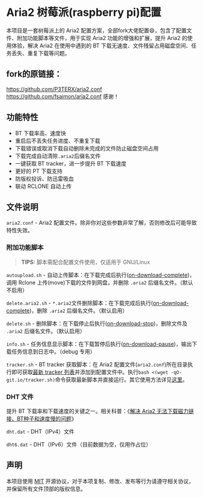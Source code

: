 # Aria2 树莓派(raspberry pi)配置

本项目是一套树莓派上的 Aria2 配置方案，全部fork大佬配置😄，包含了配置文件、附加功能脚本等文件，用于实现 Aria2 功能的增强和扩展，提升 Aria2 的使用体验，解决 Aria2 在使用中遇到的 BT 下载无速度、文件残留占用磁盘空间、任务丢失、重复下载等问题。

## fork的原链接：
https://github.com/P3TERX/aria2.conf    
https://github.com/fsaimon/aria2.conf
    感谢！

## 功能特性

* BT 下载率高、速度快
* 重启后不丢失任务进度、不重复下载
* 下载错误或取消下载自动删除未完成的文件防止磁盘空间占用
* 下载完成自动清除`.aria2`后缀名文件
* 一键获取 BT tracker，进一步提升 BT 下载速度
* 更好的 PT 下载支持
* 防版权投诉、防迅雷吸血
* 联动 RCLONE 自动上传

## 文件说明

`aria2.conf` - Aria2 配置文件。除非你对这些参数非常了解，否则修改后可能导致特性失效。

### 附加功能脚本

> **TIPS:** 脚本需配合配置文件使用，仅适用于 GNU/Linux

`autoupload.sh` - 自动上传脚本：在下载完成后执行([on-download-complete](https://aria2.github.io/manual/en/html/aria2c.html#cmdoption-on-download-complete))，调用 Rclone 上传(move)下载的文件到网盘，并删除 `.aria2` 后缀名文件。（默认不启用）

`delete.aria2.sh` - `*.aria2`文件删除脚本：在下载完成后执行([on-download-complete](https://aria2.github.io/manual/en/html/aria2c.html#cmdoption-on-download-complete))，删除 `.aria2` 后缀名文件。（默认启用）

`delete.sh` - 删除脚本：在下载停止后执行([on-download-stop](https://aria2.github.io/manual/en/html/aria2c.html#cmdoption-on-download-stop))，删除文件及 `.aria2` 后缀名文件。（默认启用）

`info.sh` - 任务信息显示脚本：在下载暂停后执行([on-download-pause](https://aria2.github.io/manual/en/html/aria2c.html#cmdoption-on-download-pause))，输出下载任务信息到日志中。（debug 专用）

`tracker.sh` - BT tracker 获取脚本：在 Aria2 配置文件(`aria2.conf`)所在目录执行即可获取[最新 tracker 列表](https://raw.githubusercontent.com/XIU2/TrackersListCollection/master/all.txt)并添加到配置文件中。执行`bash <(wget -qO- git.io/tracker.sh)`命令获取最新脚本并直接运行。其它使用方法详见[这里](https://p3terx.com/archives/solved-aria2-cant-download-magnetic-link-bt-seed-and-slow-speed.html)。

### DHT 文件

提升 BT 下载率和下载速度的关键之一。相关科普：《[解决 Aria2 无法下载磁力链接、BT种子和速度慢的问题](https://p3terx.com/archives/solved-aria2-cant-download-magnetic-link-bt-seed-and-slow-speed.html)》

`dht.dat` - DHT（IPv4）文件

`dht6.dat` - DHT（IPv6）文件（目前数据为空，仅用作占位）


## 声明

本项目使用 [MIT](https://github.com/P3TERX/aria2.conf/blob/master/LICENSE) 开源协议，对于本项复制、修改、发布等行为请遵守相关协议，并保留所有文件顶部的版权信息。
